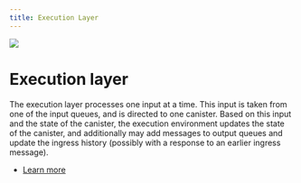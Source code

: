 ```yaml
---
title: Execution Layer
---
```


![](/img/how-it-works/message-routing.600x300.jpg)

# Execution layer

The execution layer processes one input at a time. This input is taken from one of the
input queues, and is directed to one canister. Based on this input and the state of the
canister, the execution environment updates the state of the canister, and additionally may
add messages to output queues and update the ingress history (possibly with a response to
an earlier ingress message).

- [Learn more](/how-it-works/execution/)
